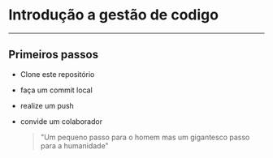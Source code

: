 # Introdução a gestão de codigo
---
## Primeiros passos
- Clone este repositório
- faça um commit local
- realize um push
- convide um colaborador

  > "Um pequeno passo para o homem mas um gigantesco passo para a humanidade"
